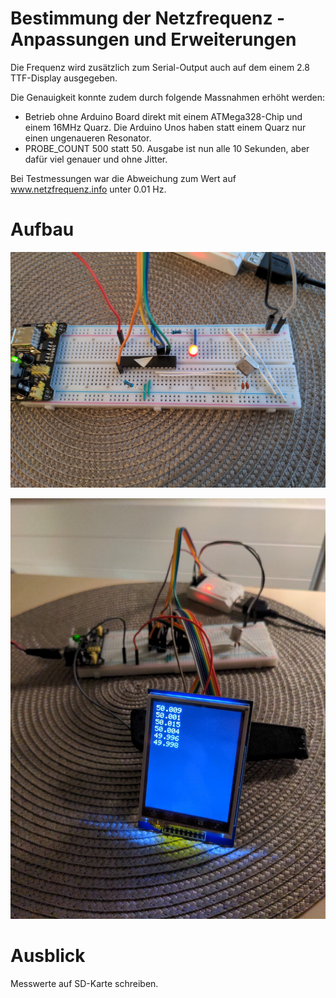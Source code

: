 # Bestimmung der Netzfrequenz - Anpassungen und Erweiterungen

Die Frequenz wird zusätzlich zum Serial-Output auch auf dem einem 2.8 TTF-Display ausgegeben.

Die Genauigkeit konnte zudem durch folgende Massnahmen erhöht werden:

* Betrieb ohne Arduino Board direkt mit einem ATMega328-Chip und einem 16MHz Quarz. Die Arduino Unos haben statt einem Quarz nur einen ungenaueren Resonator.
* PROBE_COUNT 500 statt 50. Ausgabe ist nun alle 10 Sekunden, aber dafür viel genauer und ohne Jitter.

Bei Testmessungen war die Abweichung zum Wert auf www.netzfrequenz.info unter 0.01 Hz.

# Aufbau

![Aufbau](img/circuit.jpeg)

![TTF](img/ttf.jpeg)

# Ausblick

Messwerte auf SD-Karte schreiben.
